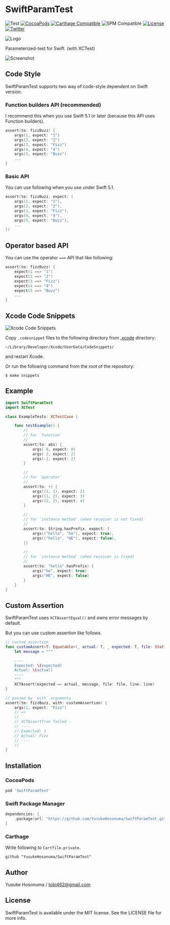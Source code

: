 # SwiftParamTest

![Test](https://github.com/YusukeHosonuma/SwiftParamTest/workflows/Test/badge.svg)
[![CocoaPods](https://img.shields.io/cocoapods/v/SwiftParamTest.svg)](https://cocoapods.org/pods/SwiftParamTest)
[![Carthage Compatible](https://img.shields.io/badge/Carthage-compatible-4BC51D.svg?style=flat)](https://github.com/Carthage/Carthage)
![SPM Compatible](https://img.shields.io/badge/SPM-compatible-4BC51D.svg?style=flat)
[![License](https://img.shields.io/github/license/YusukeHosonuma/SwiftPrettyPrint)](https://github.com/YusukeHosonuma/SwiftPrettyPrint/blob/master/LICENSE)
[![Twitter](https://img.shields.io/twitter/url?style=social&url=https%3A%2F%2Ftwitter.com%2Ftobi462)](https://twitter.com/tobi462)

![Logo](https://raw.githubusercontent.com/YusukeHosonuma/SwiftParamTest/master/Image/logo.png)

Parameterized-test for Swift. (with XCTest)

![Screenshot](https://raw.githubusercontent.com/YusukeHosonuma/SwiftParamTest/master/Image/screenshot.png)

## Code Style

SwiftParamTest supports two way of code-style dependent on Swift version.

### Function builders API (recommended)

I recommend this when you use Swift 5.1 or later (because this API uses Function builders).

```swift
assert(to: fizzBuzz) {
    args(1, expect: "1")
    args(2, expect: "2")
    args(3, expect: "Fizz")
    args(4, expect: "4")
    args(5, expect: "Buzz")
    ...
}
```

### Basic API

You can use following when you use under Swift 5.1.

```swift
assert(to: fizzBuzz, expect: [
    args(1, expect: "1"),
    args(2, expect: "2"),
    args(3, expect: "Fizz"),
    args(4, expect: "4"),
    args(5, expect: "Buzz"),
    ...
])
```

## Operator based API

You can use the operator `==>` API that like following:

```swift
assert(to: fizzBuzz) {
    expect(1 ==> "1")
    expect(2 ==> "2")
    expect(3 ==> "Fizz")
    expect(4 ==> "4")
    expect(5 ==> "Buzz")
    ...
}
```

## Xcode Code Snippets

![Xcode Code Snippets](https://raw.githubusercontent.com/YusukeHosonuma/SwiftParamTest/master/Image/xcode-snippet.gif)

Copy `.codesnippet` files to the following directory from [.xcode](.xcode) directory:

```text
~/Library/Developer/Xcode/UserData/CodeSnippets/
```

and restart Xcode.

Or run the following command from the root of the repository:

```text
$ make snippets
```

## Example

```swift
import SwiftParamTest
import XCTest

class ExampleTests: XCTestCase {

    func testExample() {
        //
        // for `function`
        //
        assert(to: abs) {
            args( 0, expect: 0)
            args( 2, expect: 2)
            args(-2, expect: 2)
        }

        //
        // for `operator`
        //
        assert(to: +) {
            args((1, 1), expect: 2)
            args((1, 2), expect: 3)
            args((2, 2), expect: 4)
        }

        //
        // for `instance method` (when receiver is not fixed)
        //
        assert(to: String.hasPrefix, expect: [
            args(("hello", "he"), expect: true),
            args(("hello", "HE"), expect: false),
        ])

        //
        // for `instance method` (when receiver is fixed)
        //
        assert(to: "hello".hasPrefix) {
            args("he", expect: true)
            args("HE", expect: false)
        }
    }
}
```

## Custom Assertion

SwiftParamTest uses `XCTAssertEqual()` and owns error messages by default.

But you can use custom assertion like follows.

```swift
// custom assertion
func customAssert<T: Equatable>(_ actual: T, _ expected: T, file: StaticString, line: UInt) {
    let message = """

    ----
    Expected: \(expected)
    Actual: \(actual)
    ----
    """
    XCTAssert(expected == actual, message, file: file, line: line)
}

// passed by `with` arguments
assert(to: fizzBuzz, with: customAssertion) {
    args(1, expect: "Fizz")
    // =>
    //
    // XCTAssertTrue failed -
    // ----
    // Expected: 1
    // Actual: Fizz
    // ----
    //
}
```

## Installation

### CocoaPods

```ruby
pod 'SwiftParamTest'
```

### Swift Package Manager

```swift
dependencies: [
    .package(url: "https://github.com/YusukeHosonuma/SwiftParamTest.git", from: "2.1.0"),
]
```

### Carthage

Write following to `Cartfile.private`.

```text
github "YusukeHosonuma/SwiftParamTest"
```

## Author

Yusuke Hosonuma / tobi462@gmail.com

## License

SwiftParamTest is available under the MIT license. See the LICENSE file for more info.
